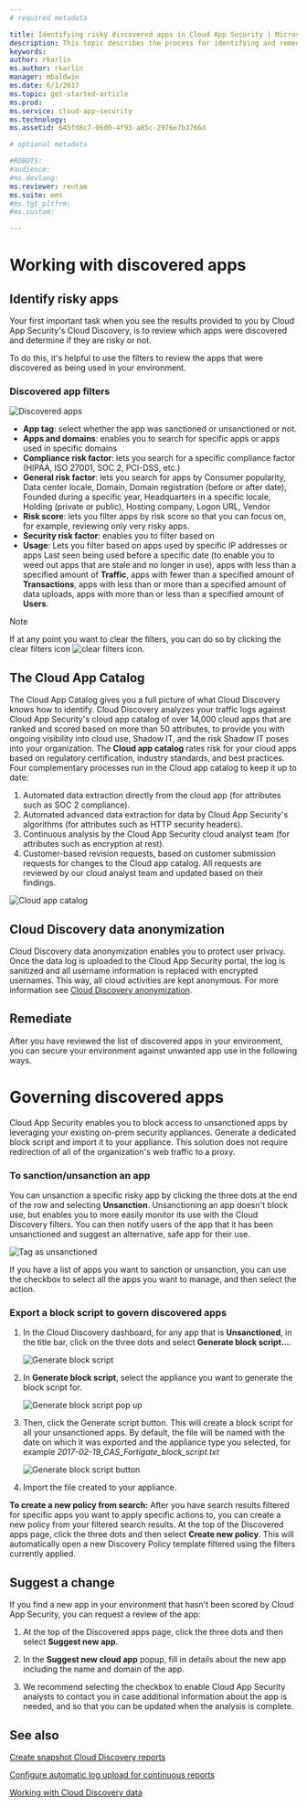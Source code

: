 ```yaml
---
# required metadata

title: Identifying risky discovered apps in Cloud App Security | Microsoft Docs
description: This topic describes the process for identifying and remediating risky cloud discovery apps in Cloud App Security.
keywords:
author: rkarlin
ms.author: rkarlin
manager: mbaldwin
ms.date: 6/1/2017
ms.topic: get-started-article
ms.prod:
ms.service: cloud-app-security
ms.technology:
ms.assetid: 645fd8c7-06d0-4f93-a85c-2976e7b3766d

# optional metadata

#ROBOTS:
#audience:
#ms.devlang:
ms.reviewer: reutam
ms.suite: ems
#ms.tgt_pltfrm:
#ms.custom:

---
```


# Working with discovered apps

## Identify risky apps
Your first important task when you see the results provided to you by Cloud App Security's Cloud Discovery, is to review which apps were discovered and determine if they are risky or not.

To do this, it's helpful to use the filters to review the apps that were discovered as being used in your environment.

### Discovered app filters

![Discovered apps](./media/discovered-apps.png)  


- **App tag**: select whether the app was sanctioned or unsanctioned or not.
- **Apps and domains**: enables you to search for specific apps or apps used in specific domains 
- **Compliance risk factor**: lets you search for a specific compliance factor (HIPAA, ISO 27001, SOC 2, PCI-DSS, etc.)
- **General risk factor**: lets you search for apps by Consumer popularity, Data center locale, Domain, Domain registration (before or after date), Founded during a specific year, Headquarters in a specific locale, Holding (private or public), Hosting company, Logon URL, Vendor
- **Risk score**: lets you filter apps by risk score so that you can focus on, for example, reviewing only very risky apps.
- **Security risk factor**: enables you to filter based on
- **Usage**: Lets you filter based on apps used by specific IP addresses or apps Last seen being used before a specific date (to enable you to weed out apps that are stale and no longer in use), apps with less than a specified amount of **Traffic**, apps with fewer than a specified amount of **Transactions**, apps with less than or more than a specified amount of data uploads, apps with more than or less than a specified amount of **Users**.

>[!NOTE]
> If at any point you want to clear the filters, you can do so by clicking the clear filters icon ![clear filters icon](./media/clear-filters.png).

## The Cloud App Catalog
The Cloud App Catalog gives you a full picture of what Cloud Discovery knows how to identify. Cloud Discovery analyzes your traffic logs against Cloud App Security's cloud app catalog of over 14,000 cloud apps that are ranked and scored based on more than 50 attributes, to provide you with ongoing visibility into cloud use, Shadow IT, and the risk Shadow IT poses into your organization.
The **Cloud app catalog** rates risk for your cloud apps based on regulatory certification, industry standards, and best practices. Four complementary processes run in the Cloud app catalog to keep it up to date:
1.	Automated data extraction directly from the cloud app (for attributes such as SOC 2 compliance).
2.	Automated advanced data extraction for data by Cloud App Security's algorithms (for attributes such as HTTP security headers).
3.	Continuous analysis by the Cloud App Security cloud analyst team (for attributes such as encryption at rest).
4.	Customer-based revision requests, based on customer submission requests for changes to the Cloud app catalog. All requests are reviewed by our cloud analyst team and updated based on their findings.
  
![Cloud app catalog](./media/cloud-app-catalog.png)  

## Cloud Discovery data anonymization

Cloud Discovery data anonymization enables you to protect user privacy. Once the data log is uploaded to the Cloud App Security portal, the log is sanitized and all username information is replaced with encrypted usernames. This way, all cloud activities are kept anonymous. For more information see [Cloud Discovery anonymization](cloud-discovery-anonymizer.md).

## Remediate

After you have reviewed the list of discovered apps in your environment, you can secure your environment against unwanted app use in the following ways.

# Governing discovered apps
Cloud App Security enables you to block access to unsanctioned apps by leveraging your existing on-prem security appliances. Generate a dedicated block script and import it to your appliance.
This solution does not require redirection of all of the organization's web traffic to a proxy.


### To sanction/unsanction an app 

You can unsanction a specific risky app by clicking the three dots at the end of the row and selecting **Unsanction**.
Unsanctioning an app doesn't block use, but enables you to more easily monitor its use with the Cloud Discovery filters. 
You can then notify users of the app that it has been unsanctioned and suggest an alternative, safe app for their use.

![Tag as unsanctioned](./media/tag-as-unsanctioned.png)  


If you have a list of apps you want to sanction or unsanction, you can use the checkbox to select all the apps you want to manage, and then select the action.

### Export a block script to govern discovered apps

1. In the Cloud Discovery dashboard, for any app that is **Unsanctioned**, in the title bar, click on the three dots and select **Generate block script...**. 

   ![Generate block script](./media/generate-block-script.png)  

3. In **Generate block script**, select the appliance you want to generate the block script for. 

   ![Generate block script pop up](./media/generate-block-script-popup.png)  

4. Then, click the Generate script button. This will create a block script for all your unsanctioned apps. By default, the file will be named with the date on which it was exported and the appliance type you selected, for example *2017-02-19_CAS_Fortigate_block_script.txt* 

   ![Generate block script button](./media/generate-block-script-button.png)  

5. Import the file created to your appliance.



**To create a new policy from search:**
After you have search results filtered for specific apps you want to apply specific actions to, you can create a new policy from your filtered search results.
At the top of the Discovered apps page, click the three dots and then select **Create new policy**. This will automatically open a new Discovery Policy template filtered using the filters currently applied.

## Suggest a change

If you find a new app in your environment that hasn't been scored by Cloud App Security, you can request a review of the app:

1. At the top of the Discovered apps page, click the three dots and then select **Suggest new app**. 

2. In the **Suggest new cloud app** popup, fill in details about the new app including the name and domain of the app. 

3. We recommend selecting the checkbox to enable Cloud App Security analysts to contact you in case additional information about the app is needed, and so that you can be updated when the analysis is complete.

## See also
 
[Create snapshot Cloud Discovery reports](create-snapshot-cloud-discovery-reports.md)

[Configure automatic log upload for continuous reports](configure-automatic-log-upload-for-continuous-reports.md)

[Working with Cloud Discovery data](working-with-cloud-discovery-data.md)

